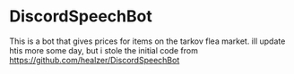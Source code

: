 # DiscordSpeechBot
This is a bot that gives prices for items on the tarkov flea market.  ill update htis more some day, but i stole the initial code from https://github.com/healzer/DiscordSpeechBot

